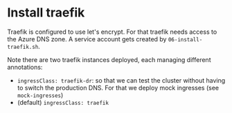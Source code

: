 # Install traefik

Traefik is configured to use let's encrypt. For that traefik needs access to the Azure DNS zone. A service account gets created by `06-install-traefik.sh`.

Note there are two traefik instances deployed, each managing different annotations:
- `ingressClass: traefik-dr`: so that we can test the cluster without having to switch the production DNS. For that we deploy mock ingresses (see `mock-ingresses`)
- (default) `ingressClass: traefik`